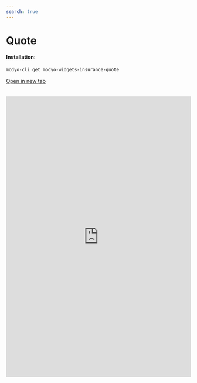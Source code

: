```yaml
---
search: true
---
```


# Quote <Badge text="Beta" type="warn"/>

#### Installation:

```bash
modyo-cli get modyo-widgets-insurance-quote
```

[Open in new tab](https://widgets.modyo.com/insurance/retail/quote)

<iframe id="widgetFrame" src="https://widgets.modyo.com/insurance/retail/quote" width="100%" frameBorder="0"  style="min-height:762px;overflow:auto;margin-top:20px;"/>

| Feature | Description |
| ------- | ----------- |

